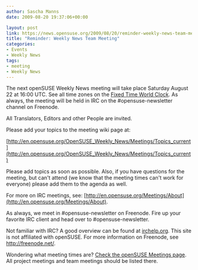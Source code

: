 ```yaml
---
author: Sascha Manns
date: 2009-08-20 19:37:06+00:00

layout: post
link: https://news.opensuse.org/2009/08/20/reminder-weekly-news-team-meeting-2/
title: "Reminder: Weekly News Team Meeting"
categories:
- Events
- Weekly News
tags:
- meeting
- Weekly News
---
```

The next openSUSE Weekly News meeting will take place Saturday August 22 at 16:00 UTC. See all time zones on the [Fixed Time World Clock](http://www.timeanddate.com/worldclock/fixedtime.html?month=8&day=22&year=2009&hour=16&min=0&sec=0&p1=0). As always, the meeting will be held in IRC on the #opensuse-newsletter channel on Freenode.

All Translators, Editors and other People are invited.

Please add your topics to the meeting wiki page at:

[http://en.opensuse.org/OpenSUSE_Weekly_News/Meetings/Topics_current](http://en.opensuse.org/OpenSUSE_Weekly_News/Meetings/Topics_current)

Please add topics as soon as possible. Also, if you have questions for the meeting, but can't attend (we know that the meeting times can't work for everyone) please add them to the agenda as well.

For more on IRC meetings, see: [http://en.opensuse.org/Meetings/About](http://en.opensuse.org/Meetings/About).

As always, we meet in #opensuse-newsletter on Freenode. Fire up your favorite IRC client and head over to #opensuse-newsletter.

Not familiar with IRC? A good overview can be found at [irchelp.org](http://www.irchelp.org/). This site is not affiliated with openSUSE. For more information on Freenode, see http://freenode.net/.

Wondering what meeting times are? [Check the openSUSE Meetings page](http://en.opensuse.org/Meetings). All project meetings and team meetings should be listed there.		
